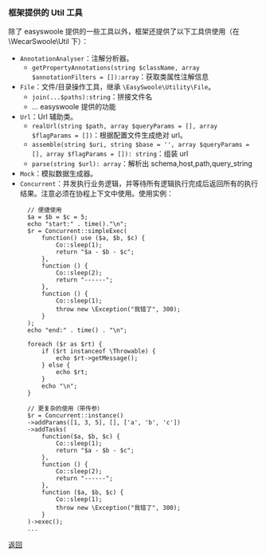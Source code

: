 ### 框架提供的 Util 工具

除了 easyswoole 提供的一些工具以外，框架还提供了以下工具供使用（在 \WecarSwoole\Util 下）：

- `AnnotationAnalyser`：注解分析器。
  - `getPropertyAnnotations(string $className, array $annotationFilters = []):array`：获取类属性注解信息
- `File`：文件/目录操作工具，继承 `\EasySwoole\Utility\File`。
  - `join(...$paths):string`：拼接文件名
  - … easyswoole 提供的功能
- `Url`：Url 辅助类。
  - `realUrl(string $path, array $queryParams = [], array $flagParams = [])`：根据配置文件生成绝对 url。
  - `assemble(string $uri, string $base = '', array $queryParams = [], array $flagParams = []): string`：组装 url
  - `parse(string $url): array`：解析出 schema,host,path,query_string
- `Mock`：模拟数据生成器。
- `Concurrent`：并发执行业务逻辑，并等待所有逻辑执行完成后返回所有的执行结果。注意必须在协程上下文中使用。使用实例：
  ```
    // 便捷使用
    $a = $b = $c = 5;
    echo "start:" . time()."\n";
    $r = Concurrent::simpleExec(
        function() use ($a, $b, $c) {
            Co::sleep(1);
            return "$a - $b - $c";
        },
        function () {
            Co::sleep(2);
            return "------";
        },
        function () {
            Co::sleep(1);
            throw new \Exception("我错了", 300);
        }
    );
    echo "end:" . time() . "\n";

    foreach ($r as $rt) {
        if ($rt instanceof \Throwable) {
            echo $rt->getMessage();
        } else {
            echo $rt;
        }
        echo "\n";
    }

    // 更复杂的使用（带传参）
    $r = Concurrent::instance()
    ->addParams([1, 3, 5], [], ['a', 'b', 'c'])
    ->addTasks(
        function($a, $b, $c) {
            Co::sleep(1);
            return "$a - $b - $c";
        },
        function () {
            Co::sleep(2);
            return "------";
        },
        function ($a, $b, $c) {
            Co::sleep(1);
            throw new \Exception("我错了", 300);
        }
    )->exec();
    ...
  ```


[返回](../README.md)


